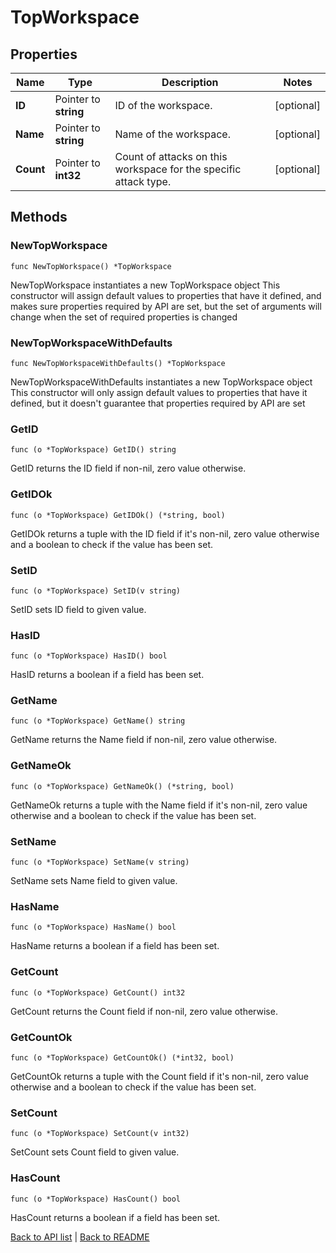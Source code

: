 # TopWorkspace

## Properties

Name | Type | Description | Notes
------------ | ------------- | ------------- | -------------
**ID** | Pointer to **string** | ID of the workspace. | [optional] 
**Name** | Pointer to **string** | Name of the workspace. | [optional] 
**Count** | Pointer to **int32** | Count of attacks on this workspace for the specific attack type. | [optional] 

## Methods

### NewTopWorkspace

`func NewTopWorkspace() *TopWorkspace`

NewTopWorkspace instantiates a new TopWorkspace object
This constructor will assign default values to properties that have it defined,
and makes sure properties required by API are set, but the set of arguments
will change when the set of required properties is changed

### NewTopWorkspaceWithDefaults

`func NewTopWorkspaceWithDefaults() *TopWorkspace`

NewTopWorkspaceWithDefaults instantiates a new TopWorkspace object
This constructor will only assign default values to properties that have it defined,
but it doesn't guarantee that properties required by API are set

### GetID

`func (o *TopWorkspace) GetID() string`

GetID returns the ID field if non-nil, zero value otherwise.

### GetIDOk

`func (o *TopWorkspace) GetIDOk() (*string, bool)`

GetIDOk returns a tuple with the ID field if it's non-nil, zero value otherwise
and a boolean to check if the value has been set.

### SetID

`func (o *TopWorkspace) SetID(v string)`

SetID sets ID field to given value.

### HasID

`func (o *TopWorkspace) HasID() bool`

HasID returns a boolean if a field has been set.

### GetName

`func (o *TopWorkspace) GetName() string`

GetName returns the Name field if non-nil, zero value otherwise.

### GetNameOk

`func (o *TopWorkspace) GetNameOk() (*string, bool)`

GetNameOk returns a tuple with the Name field if it's non-nil, zero value otherwise
and a boolean to check if the value has been set.

### SetName

`func (o *TopWorkspace) SetName(v string)`

SetName sets Name field to given value.

### HasName

`func (o *TopWorkspace) HasName() bool`

HasName returns a boolean if a field has been set.

### GetCount

`func (o *TopWorkspace) GetCount() int32`

GetCount returns the Count field if non-nil, zero value otherwise.

### GetCountOk

`func (o *TopWorkspace) GetCountOk() (*int32, bool)`

GetCountOk returns a tuple with the Count field if it's non-nil, zero value otherwise
and a boolean to check if the value has been set.

### SetCount

`func (o *TopWorkspace) SetCount(v int32)`

SetCount sets Count field to given value.

### HasCount

`func (o *TopWorkspace) HasCount() bool`

HasCount returns a boolean if a field has been set.


[Back to API list](../README.md#documentation-for-api-endpoints) | [Back to README](../README.md)
